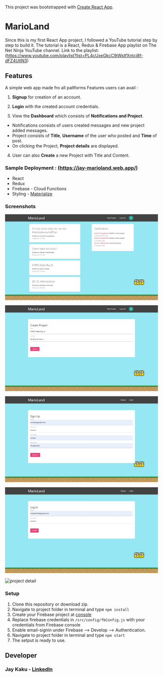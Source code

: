 This project was bootstrapped with [Create React App](https://github.com/facebook/create-react-app).

# MarioLand

Since this is my first React App project, I followed a YouTube tutorial step by step to build it. The tutorial is a React, Redux & Firebase App playlist on The Net Ninja YouTube channel. Link to the playlist:(https://www.youtube.com/playlist?list=PL4cUxeGkcC9iWstfXntcj8f-dFZ4UtlN3)

## Features

A simple web app made fro all paltforms
Features users can avail :

1. **Signup** for creation of an account.

2. **Login** with the created account credentials.

3. View the **Dashboard** which consists of **Notifications and Project**.

- Notifications consists of users created messages and new project added messages.
- Project consists of **Title**, **Username** of the user who posted and **Time** of post.
- On clicking the Project, **Project details** are displayed.

4. User can also **Create** a new Project with Title and Content.

### Sample Deployment : (https://jay-marioland.web.app/)

- React
- Redux
- Firebase - Cloud Functions
- Styling - [Materialize](https://materializecss.com/)

### Screenshots

![dashbord](/screenshot/marioland2.jpg)

![create project](/screenshot/marioland1.jpg)

![sign in](/screenshot/marioland4.jpg)

![login](/screenshot/marioland3.jpg)

![project detail](<(/screenshot/marioland5.jpg)>)

### Setup

1. Clone this repository or download zip.
2. Navigate to project folder in terminal and type
   `npm install`
3. Create your Firebase project at [console](https://console.firebase.google.com/u/0/)
4. Replace firebase credentials in `/src/config/fbConfig.js` with your credentials from Firebase console
5. Enable email-signin under Firebase --> Develop --> Authentication.
6. Navigate to project folder in terminal and type
   `npm start`
7. The setput is ready to use.

## Developer

### Jay Kaku - [LinkedIn](https://www.linkedin.com/in/jay-kaku-a33382191/)
